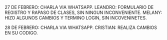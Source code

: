 27 DE FEBRERO: CHARLA VIA WHATSAPP.
LEANDRO: FORMULARIO DE REGISTRO Y RAPASO DE CLASES, SIN NINGUN INCONVENIENTE.
MELANY: HIZO ALGUNOS CAMBIOS Y TERMINO LOGIN, SIN INCOVENINETES.

28 DE FEBRERO: CHARLA VIA WHATSAPP.
CRISTIAN: REALIZA CAMBIOS EN SU CODIGO.